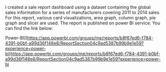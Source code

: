 I created a sale report dashboard using a dataset containing the global sales information for a series of manufacturers covering 2011 to 2014 sales. For this report, various card visualizations, area graph, column graph, pie graph and slicer are used. The report is published on power BI service. You can find the link below:


Power-BI](https://app.powerbi.com/groups/me/reports/b8f67ed6-f784-4391-b0bf-a99d36f148e8/ReportSection04c9ad5387b99b9e1e59?experience=power-bi)https://app.powerbi.com/groups/me/reports/b8f67ed6-f784-4391-b0bf-a99d36f148e8/ReportSection04c9ad5387b99b9e1e59?experience=power-bi
